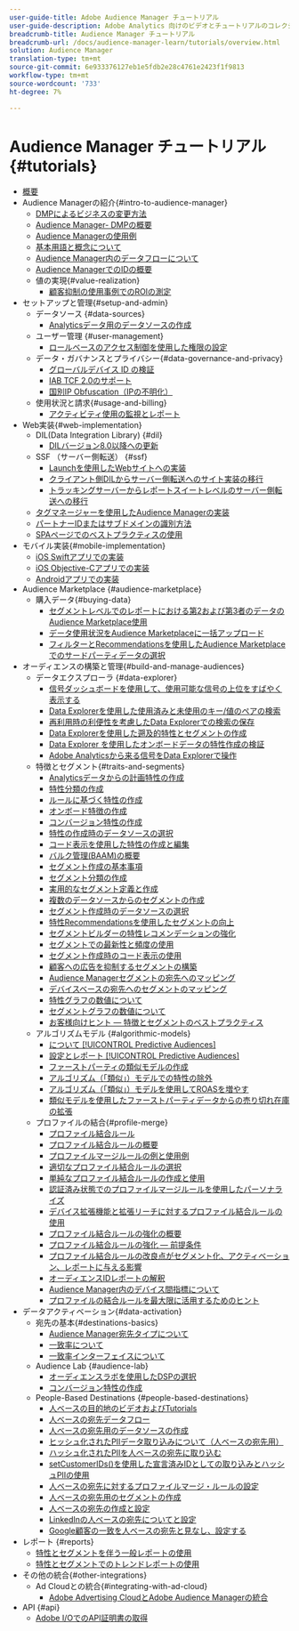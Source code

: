 ```yaml
---
user-guide-title: Adobe Audience Manager チュートリアル
user-guide-description: Adobe Analytics 向けのビデオとチュートリアルのコレクションです。
breadcrumb-title: Audience Manager チュートリアル
breadcrumb-url: /docs/audience-manager-learn/tutorials/overview.html
solution: Audience Manager
translation-type: tm+mt
source-git-commit: 6e933376127eb1e5fdb2e28c4761e2423f1f9813
workflow-type: tm+mt
source-wordcount: '733'
ht-degree: 7%

---
```



# Audience Manager チュートリアル {#tutorials}

+ [概要](overview.md)
+ Audience Managerの紹介{#intro-to-audience-manager}
   + [DMPによるビジネスの変更方法](intro-to-audience-manager/how-a-dmp-can-change-your-business.md)
   + [Audience Manager- DMPの概要](intro-to-audience-manager/audience-manager-overview-of-a-dmp.md)
   + [Audience Managerの使用例](intro-to-audience-manager/audience-manager-use-cases.md)
   + [基本用語と概念について](intro-to-audience-manager/understanding-basic-terms-and-concepts-in-audience-manager.md)
   + [Audience Manager内のデータフローについて](intro-to-audience-manager/understanding-the-data-flow-in-audience-manager.md)
   + [Audience ManagerでのIDの概要](intro-to-audience-manager/introduction-to-identity-in-audience-manager.md)
   + 値の実現{#value-realization}
      + [顧客抑制の使用事例でのROIの測定](intro-to-audience-manager/value-realization/measuring-roi-in-a-customer-suppression-use-case.md)
+ セットアップと管理{#setup-and-admin}
   + データソース {#data-sources}
      + [Analyticsデータ用のデータソースの作成](setup-and-admin/data-sources/create-a-data-source-for-analytics-data.md)
   + ユーザー管理 {#user-management}
      + [ロールベースのアクセス制御を使用した権限の設定](setup-and-admin/user-management/setting-permissions-with-role-based-access-control.md)
   + データ・ガバナンスとプライバシー{#data-governance-and-privacy}
      + [グローバルデバイス ID の検証](setup-and-admin/data-governance-and-privacy/global-device-id-validation.md)
      + [IAB TCF 2.0のサポート](setup-and-admin/data-governance-and-privacy/iab-tcf-support.md)
      + [国別IP Obfuscation（IPの不明化）](setup-and-admin/data-governance-and-privacy/ip-obfuscation-by-country.md)
   + 使用状況と請求{#usage-and-billing}
      + [アクティビティ使用の監視とレポート](setup-and-admin/usage-and-billing/monitoring-and-reporting-on-activity-usage.md)
+ Web実装{#web-implementation}
   + DIL(Data Integration Library) {#dil}
      + [DILバージョン8.0以降への更新](web-implementation/dil/updating-to-dil-version-8-0-or-greater.md)
   + SSF （サーバー側転送） {#ssf}
      + [Launchを使用したWebサイトへの実装](https://docs.adobe.com/content/help/en/experience-cloud/implementing-in-websites-with-launch/index.html)
      + [クライアント側DILからサーバー側転送へのサイト実装の移行](web-implementation/ssf/migrating-your-site-implementation-from-client-side-dil-to-server-side-forwarding.md)
      + [トラッキングサーバーからレポートスイートレベルのサーバー側転送への移行](web-implementation/ssf/migrating-from-tracking-server-to-report-suite-level-server-side-forwarding.md)
   + [タグマネージャーを使用したAudience Managerの実装](web-implementation/using-tag-managers-to-implement-audience-manager.md)
   + [パートナーIDまたはサブドメインの識別方法](web-implementation/how-to-identify-your-partner-id-or-subdomain.md)
   + [SPAページでのベストプラクティスの使用](web-implementation/using-best-practices-on-spa-pages-when-sending-data-to-aam.md)
+ モバイル実装{#mobile-implementation}
   + [iOS Swiftアプリでの実装](https://docs.adobe.com/content/help/en/experience-cloud/implementing-in-mobile-ios-swift-apps-with-launch/index.html)
   + [iOS Objective-Cアプリでの実装](https://docs.adobe.com/content/help/en/experience-cloud/implementing-in-mobile-ios-objective-c-apps-with-launch/index.html)
   + [Androidアプリでの実装](https://docs.adobe.com/content/help/en/experience-cloud/implementing-in-mobile-android-apps-with-launch/index.html)
+ Audience Marketplace {#audience-marketplace}
   + 購入データ{#buying-data}
      + [セグメントレベルでのレポートにおける第2および第3者のデータのAudience Marketplace使用](audience-marketplace/buying-data/reporting-2nd-and-3rd-party-data-usage-in-the-audience-marketplace-at-the-segment-level.md)
      + [データ使用状況をAudience Marketplaceに一括アップロード](audience-marketplace/buying-data/bulk-uploading-data-usage-into-the-audience-marketplace.md)
      + [フィルターとRecommendationsを使用したAudience Marketplaceでのサードパーティデータの選択](audience-marketplace/buying-data/using-filters-and-recommendations-to-choose-3rd-party-data-in-audience-marketplace.md)
+ オーディエンスの構築と管理{#build-and-manage-audiences}
   + データエクスプローラ {#data-explorer}
      + [信号ダッシュボードを使用して、使用可能な信号の上位をすばやく表示する](build-and-manage-audiences/data-explorer/using-the-signals-dashboard-to-quickly-view-top-available-signals.md)
      + [Data Explorerを使用した使用済みと未使用のキー/値のペアの検索](build-and-manage-audiences/data-explorer/using-data-explorer-to-search-for-used-and-unused-key-value-pairs.md)
      + [再利用時の利便性を考慮したData Explorerでの検索の保存](build-and-manage-audiences/data-explorer/saving-searches-in-data-explorer-for-convenience-in-re-use.md)
      + [Data Explorerを使用した遡及的特性とセグメントの作成](build-and-manage-audiences/data-explorer/using-data-explorer-to-create-retroactive-traits-and-segments.md)
      + [Data Explorer を使用したオンボードデータの特性作成の検証](build-and-manage-audiences/data-explorer/using-data-explorer-to-validate-trait-creation-for-your-onboarded-data.md)
      + [Adobe Analyticsから来る信号をData Explorerで操作](build-and-manage-audiences/data-explorer/using-data-explorer-to-work-with-signals-coming-from-adobe-analytics.md)
   + 特徴とセグメント{#traits-and-segments}
      + [Analyticsデータからの計画特性の作成](build-and-manage-audiences/traits-and-segments/planning-trait-creation-from-analytics-data.md)
      + [特性分類の作成](build-and-manage-audiences/traits-and-segments/creating-a-trait-taxonomy.md)
      + [ルールに基づく特性の作成](build-and-manage-audiences/traits-and-segments/creating-rule-based-traits.md)
      + [オンボード特徴の作成](build-and-manage-audiences/traits-and-segments/creating-onboarded-traits.md)
      + [コンバージョン特性の作成](build-and-manage-audiences/traits-and-segments/creating-conversion-traits.md)
      + [特性の作成時のデータソースの選択](build-and-manage-audiences/traits-and-segments/choosing-a-data-source-when-creating-traits.md)
      + [コード表示を使用した特性の作成と編集](build-and-manage-audiences/traits-and-segments/using-code-view-to-create-and-edit-traits.md)
      + [バルク管理(BAAM)の概要](build-and-manage-audiences/traits-and-segments/introduction-to-bulk-management-baaam.md)
      + [セグメント作成の基本事項](build-and-manage-audiences/traits-and-segments/the-basics-of-creating-segments.md)
      + [セグメント分類の作成](build-and-manage-audiences/traits-and-segments/creating-a-segment-taxonomy.md)
      + [実用的なセグメント定義と作成](build-and-manage-audiences/traits-and-segments/practical-segment-definition-and-creation.md)
      + [複数のデータソースからのセグメントの作成](build-and-manage-audiences/traits-and-segments/creating-segments-from-multiple-data-sources.md)
      + [セグメント作成時のデータソースの選択](build-and-manage-audiences/traits-and-segments/choosing-a-data-source-when-creating-a-segment.md)
      + [特性Recommendationsを使用したセグメントの向上](build-and-manage-audiences/traits-and-segments/enhancing-your-segments-with-trait-recommendations.md)
      + [セグメントビルダーの特性レコメンデーションの強化](build-and-manage-audiences/traits-and-segments/trait-recommendation-enhancements-in-the-segment-builder.md)
      + [セグメントでの最新性と頻度の使用](build-and-manage-audiences/traits-and-segments/using-recency-and-frequency-in-segments.md)
      + [セグメント作成時のコード表示の使用](build-and-manage-audiences/traits-and-segments/using-code-view-when-building-segments.md)
      + [顧客への広告を抑制するセグメントの構築](build-and-manage-audiences/traits-and-segments/building-a-segment-to-suppress-ads-to-customers.md)
      + [Audience Managerセグメントの宛先へのマッピング](build-and-manage-audiences/traits-and-segments/mapping-audience-manager-segments-to-destinations.md)
      + [デバイスベースの宛先へのセグメントのマッピング](build-and-manage-audiences/traits-and-segments/mapping-segments-to-a-device-based-destination.md)
      + [特性グラフの数値について](build-and-manage-audiences/traits-and-segments/understanding-numbers-in-the-trait-graph.md)
      + [セグメントグラフの数値について](build-and-manage-audiences/traits-and-segments/understanding-numbers-in-the-segment-graph.md)
      + [お客様向けヒント — 特徴とセグメントのベストプラクティス](build-and-manage-audiences/traits-and-segments/customer-tips-traits-and-segments-best-practices.md)
   + アルゴリズムモデル {#algorithmic-models}
      + [について [!UICONTROL Predictive Audiences]](build-and-manage-audiences/algorithmic-models/understanding-predictive-audiences.md)
      + [設定とレポート  [!UICONTROL Predictive Audiences]](build-and-manage-audiences/algorithmic-models/configure-and-report-on-predictive-audiences.md)
      + [ファーストパーティの類似モデルの作成](build-and-manage-audiences/algorithmic-models/creating-a-first-party-look-alike-model.md)
      + [アルゴリズム（「類似」）モデルでの特性の除外](build-and-manage-audiences/algorithmic-models/excluding-traits-in-algorithmic-look-alike-models.md)
      + [アルゴリズム（「類似」）モデルを使用してROASを増やす](build-and-manage-audiences/algorithmic-models/increase-roas-by-using-algorithmic-look-alike-models.md)
      + [類似モデルを使用したファーストパーティデータからの売り切れ在庫の拡張](build-and-manage-audiences/algorithmic-models/using-look-alike-models-to-extend-sold-out-inventory-from-your-1st-party-data.md)
   + プロファイルの結合{#profile-merge}
      + [プロファイル結合ルール](build-and-manage-audiences/profile-merge/profile-merge.md)
      + [プロファイル結合ルールの概要](build-and-manage-audiences/profile-merge/overview-of-profile-merge-rules.md)
      + [プロファイルマージルールの例と使用例](build-and-manage-audiences/profile-merge/profile-merge-rule-examples-and-use-cases.md)
      + [適切なプロファイル結合ルールの選択](build-and-manage-audiences/profile-merge/choosing-the-right-profile-merge-rule.md)
      + [単純なプロファイル結合ルールの作成と使用](build-and-manage-audiences/profile-merge/creating-and-using-simple-profile-merge-rules.md)
      + [認証済み状態でのプロファイルマージルールを使用したパーソナライズ](build-and-manage-audiences/profile-merge/using-profile-merge-rules-to-personalize-in-an-authenticated-state.md)
      + [デバイス拡張機能と拡張リーチに対するプロファイル結合ルールの使用](build-and-manage-audiences/profile-merge/using-profile-merge-rules-for-device-extension-and-increased-reach.md)
      + [プロファイル結合ルールの強化の概要](build-and-manage-audiences/profile-merge/overview-of-profile-merge-rule-enhancements.md)
      + [プロファイル結合ルールの強化 — 前提条件](build-and-manage-audiences/profile-merge/profile-merge-rule-enhancements-pre-requisites.md)
      + [プロファイル結合ルールの改良点がセグメント化、アクティベーション、レポートに与える影響](build-and-manage-audiences/profile-merge/how-profile-merge-rule-enhancements-impact-segmentation-activation-and-reporting.md)
      + [オーディエンスIDレポートの解釈](build-and-manage-audiences/profile-merge/interpret-audience-identity-reporting.md)
      + [Audience Manager内のデバイス間指標について](build-and-manage-audiences/profile-merge/understanding-cross-device-metrics-in-audience-manager.md)
      + [プロファイルの結合ルールを最大限に活用するためのヒント](build-and-manage-audiences/profile-merge/customer-tips-getting-the-most-out-of-profile-merge-rules.md)
+ データアクティベーション{#data-activation}
   + 宛先の基本{#destinations-basics}
      + [Audience Manager宛先タイプについて](data-activation/destinations-basics/understanding-audience-manager-destination-types.md)
      + [一致率について](data-activation/destinations-basics/understanding-match-rates.md)
      + [一致率インターフェイスについて](data-activation/destinations-basics/understanding-the-match-rate-interface-in-audience-manager.md)
   + Audience Lab {#audience-lab}
      + [オーディエンスラボを使用したDSPの選択](data-activation/audience-lab/using-audience-lab-to-choose-a-dsp.md)
      + [コンバージョン特性の作成](build-and-manage-audiences/traits-and-segments/creating-conversion-traits.md)
   + People-Based Destinations {#people-based-destinations}
      + [人ベースの目的地のビデオおよびTutorials](data-activation/people-based-destinations/pbd.md)
      + [人ベースの宛先データフロー](data-activation/people-based-destinations/people-based-destinations-data-flow.md)
      + [人ベースの宛先用のデータソースの作成](data-activation/people-based-destinations/creating-a-data-source-for-people-based-destinations.md)
      + [ヒッシュ化されたPIIデータ取り込みについて（人ベースの宛先用）](data-activation/people-based-destinations/understanding-hashed-pii-data-ingestion-for-people-based-destinations.md)
      + [ハッシュ化されたPIIを人ベースの宛先に取り込む](data-activation/people-based-destinations/ingesting-hashed-pii-for-people-based-destinations.md)
      + [setCustomerIDs()を使用した宣言済みIDとしての取り込みとハッシュPIIの使用](data-activation/people-based-destinations/using-setcustomerids-to-ingest-and-hash-pii-as-a-declared-id.md)
      + [人ベースの宛先に対するプロファイルマージ・ルールの設定](data-activation/people-based-destinations/configuring-profile-merge-rules-for-people-based-destinations.md)
      + [人ベースの宛先用のセグメントの作成](data-activation/people-based-destinations/creating-segments-for-people-based-destinations.md)
      + [人ベースの宛先の作成と設定](data-activation/people-based-destinations/create-and-configure-people-based-destinations.md)
      + [LinkedInの人ベースの宛先についてと設定](data-activation/people-based-destinations/understanding-and-configuring-the-linkedin-pbd.md)
      + [Google顧客の一致を人ベースの宛先と見なし、設定する](data-activation/people-based-destinations/understanding-and-configuring-the-google-customer-match-pbd.md)
+ レポート {#reports}
   + [特性とセグメントを伴う一般レポートの使用](reports/using-general-reports-with-traits-and-segments.md)
   + [特性とセグメントでのトレンドレポートの使用](reports/using-trended-reports-with-traits-and-segments.md)
+ その他の統合{#other-integrations}
   + Ad Cloudとの統合{#integrating-with-ad-cloud}
      + [Adobe Advertising CloudとAdobe Audience Managerの統合](other-integrations/integrating-with-ad-cloud/advertising-cloud-and-audience-manager-integration.md)
+ API {#api}
   + [Adobe I/OでのAPI証明書の取得](api/retrieve-api-credentials-in-adobe-io.md)
